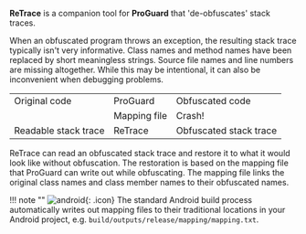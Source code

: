 **ReTrace** is a companion tool for **ProGuard** that 'de-obfuscates'
stack traces.

When an obfuscated program throws an exception, the resulting stack
trace typically isn't very informative. Class names and method names
have been replaced by short meaningless strings. Source file names and
line numbers are missing altogether. While this may be intentional, it
can also be inconvenient when debugging problems.

<table class="diagram" align="center">
  <tr>
    <td><div class="lightgreen box">Original code</div></td>
    <td><div class="right arrow">ProGuard</div></td>
    <td><div class="darkgreen box">Obfuscated code</div></td>
  </tr>
  <tr>
    <td/>
    <td><div class="overlap"><div class="down arrow"></div></div>
        <div class="overlap"><div class="green box">Mapping file</div></div></td>
    <td><div class="down arrow">Crash!</div></td>
  </tr>
  <tr>
    <td><div class="lightgreen box">Readable stack trace</div></td>
    <td><div class="left arrow">ReTrace</div></td>
    <td><div class="darkgreen box">Obfuscated stack trace</div></td>
  </tr>
</table>

ReTrace can read an obfuscated stack trace and restore it to what it
would look like without obfuscation. The restoration is based on the
mapping file that ProGuard can write out while obfuscating. The mapping
file links the original class names and class member names to their
obfuscated names.

!!! note ""
    ![android](../android_small.png){: .icon} The standard Android build
    process automatically writes out mapping files to their traditional
    locations in your Android project, e.g.
    `build/outputs/release/mapping/mapping.txt`.
